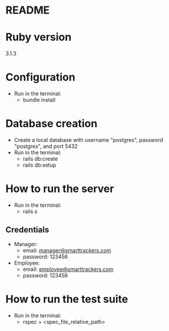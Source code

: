 # README

# Ruby version

3.1.3

# Configuration

 - Run in the terminal:
   - bundle install

# Database creation

 - Create a local database with username "postgres", password "postgres", and port 5432
 - Run in the terminal:
   - rails db:create
   - rails db:setup
   
# How to run the server

  - Run in the terminal:
    - rails s
    
## Credentials

 - Manager:
   - email: manager@smarttrackers.com
   - password: 123456
 - Employee:
   - email: employee@smarttrackers.com
   - password: 123456

# How to run the test suite

 - Run in the terminal:
   - rspec + <spec_file_relative_path>
